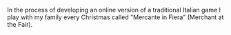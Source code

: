 In the process of developing an online version of a traditional Italian game I play with my family every Christmas called "Mercante in Fiera" (Merchant at the Fair).